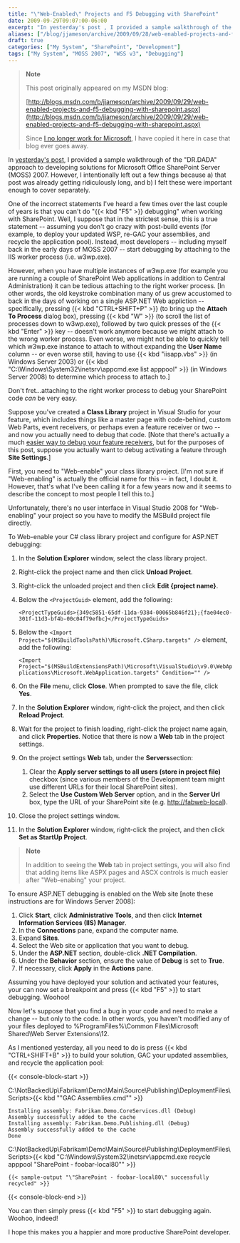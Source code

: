 ```yaml
---
title: "\"Web-Enabled\" Projects and F5 Debugging with SharePoint"
date: 2009-09-29T09:07:00-06:00
excerpt: "In yesterday's post , I provided a sample walkthrough of the \"DR.DADA\" approach to developing solutions for Microsoft Office SharePoint Server (MOSS) 2007. However, I intentionally left out a few things because a) that post was already getting ridiculously..."
aliases: ["/blog/jjameson/archive/2009/09/28/web-enabled-projects-and-f5-debugging-with-sharepoint.aspx", "/blog/jjameson/archive/2009/09/29/web-enabled-projects-and-f5-debugging-with-sharepoint.aspx"]
draft: true
categories: ["My System", "SharePoint", "Development"]
tags: ["My System", "MOSS 2007", "WSS v3", "Debugging"]
---
```


> **Note**
>
> This post originally appeared on my MSDN blog:
>
> [http://blogs.msdn.com/b/jjameson/archive/2009/09/29/web-enabled-projects-and-f5-debugging-with-sharepoint.aspx](http://blogs.msdn.com/b/jjameson/archive/2009/09/29/web-enabled-projects-and-f5-debugging-with-sharepoint.aspx)
>
> Since
> [I no longer work for Microsoft](/blog/jjameson/2011/09/02/last-day-with-microsoft),
> I have copied it here in case that blog ever goes away.

In
[yesterday's post](/blog/jjameson/2009/09/28/sample-walkthrough-of-the-dr-dada-approach-to-sharepoint),
I provided a sample walkthrough of the "DR.DADA" approach to developing
solutions for Microsoft Office SharePoint Server (MOSS) 2007. However, I
intentionally left out a few things because a) that post was already getting
ridiculously long, and b) I felt these were important enough to cover
separately.

One of the incorrect statements I've heard a few times over the last couple of
years is that you can't do "{{< kbd "F5" >}} debugging" when working with
SharePoint. Well, I suppose that in the strictest sense, this is a true
statement -- assuming you don't go crazy with post-build events (for example, to
deploy your updated WSP, re-GAC your assemblies, and recycle the application
pool). Instead, most developers -- including myself back in the early days of
MOSS 2007 -- start debugging by attaching to the IIS worker process (i.e.
w3wp.exe).

However, when you have multiple instances of w3wp.exe (for example you are
running a couple of SharePoint Web applications in addition to Central
Administration) it can be tedious attaching to the right worker process. [In
other words, the old keystroke combination many of us grew accustomed to back in
the days of working on a single ASP.NET Web appliction -- specifically, pressing
{{< kbd "CTRL+SHIFT+P" >}} (to bring up the **Attach To Process** dialog box),
pressing {{< kbd "W" >}} (to scroll the list of processes down to w3wp.exe),
followed by two quick presses of the {{< kbd "Enter" >}} key -- doesn't work
anymore because we might attach to the wrong worker process. Even worse, we
might not be able to quickly tell which w3wp.exe instance to attach to without
expanding the **User Name** column -- or even worse still, having to use {{< kbd
"iisapp.vbs" >}} (in Windows Server 2003) or {{< kbd
"C:\Windows\System32\inetsrv\appcmd.exe list apppool" >}} (in Windows Server
2008) to determine which process to attach to.]

Don't fret...attaching to the right worker process to debug your SharePoint code
*can* be very easy.

Suppose you've created a **Class Library** project in Visual Studio for your
feature, which includes things like a master page with code-behind, custom Web
Parts, event receivers, or perhaps even a feature receiver or two -- and now you
actually need to debug that code.
[Note that there's actually a much [easier way to debug your feature receivers](/blog/jjameson/2007/03/22/what-s-in-a-name-defaultfeaturereceiver-vs-featureconfigurator),
but for the purposes of this post, suppose you actually want to debug activating
a feature through **Site Settings**.]

First, you need to "Web-enable" your class library project. [I'm not sure if
"Web-enabling" is actually the official name for this -- in fact, I doubt it.
However, that's what I've been calling it for a few years now and it seems to
describe the concept to most people I tell this to.]

Unfortunately, there's no user interface in Visual Studio 2008 for
"Web-enabling" your project so you have to modify the MSBuild project file
directly.

To Web-enable your C# class library project and configure for ASP.NET debugging:

1. In the **Solution Explorer** window, select the class library project.

2. Right-click the project name and then click **Unload Project**.

3. Right-click the unloaded project and then click **Edit {project name}**.

4. Below the `<ProjectGuid>` element, add the following:
   
   `<ProjectTypeGuids>{349c5851-65df-11da-9384-00065b846f21};{fae04ec0-301f-11d3-bf4b-00c04f79efbc}</ProjectTypeGuids>`

5. Below the `<Import Project="$(MSBuildToolsPath)\Microsoft.CSharp.targets" />`
   element, add the following:
   
   `<Import Project="$(MSBuildExtensionsPath)\Microsoft\VisualStudio\v9.0\WebApplications\Microsoft.WebApplication.targets" Condition="" />`

6. On the **File** menu, click **Close**. When prompted to save the file, click
   **Yes**.

7. In the **Solution Explorer** window, right-click the project, and then click
   **Reload Project**.

8. Wait for the project to finish loading, right-click the project name again,
   and click **Properties**. Notice that there is now a **Web** tab in the
   project settings.

9. On the project settings **Web** tab, under the **Servers**section:
   
   1. Clear the **Apply server settings to all users (store in project file)**
      checkbox (since various members of the Development team might use
      different URLs for their local SharePoint sites).
   2. Select the **Use Custom Web Server** option, and in the **Server Url**
      box, type the URL of your SharePoint site (e.g.
      [http://fabweb-local](http://fabweb-local/)).

10. Close the project settings window.

11. In the **Solution Explorer** window, right-click the project, and then click
    **Set as StartUp Project**.

> **Note**
>
> In addition to seeing the **Web** tab in project settings, you will also find
> that adding items like ASPX pages and ASCX controls is much easier after
> "Web-enabing" your project.

To ensure ASP.NET debugging is enabled on the Web site [note these instructions
are for Windows Server 2008]:

1. Click **Start**, click **Administrative Tools**, and then click **Internet
   Information Services (IIS) Manager**.
2. In the **Connections** pane, expand the computer name.
3. Expand **Sites**.
4. Select the Web site or application that you want to debug.
5. Under the **ASP.NET** section, double-click **.NET Compilation**.
6. Under the **Behavior** section, ensure the value of **Debug** is set to
   **True**.
7. If necessary, click **Apply** in the **Actions** pane.

Assuming you have deployed your solution and activated your features, your can
now set a breakpoint and press {{< kbd "F5" >}} to start debugging. Woohoo!

Now let's suppose that you find a bug in your code and need to make a change --
but only to the code. In other words, you haven't modified any of your files
deployed to %ProgramFiles%\Common Files\Microsoft Shared\Web Server
Extensions\12.

As I mentioned yesterday, all you need to do is press {{< kbd "CTRL+SHIFT+B" >}}
to build your solution, GAC your updated assemblies, and recycle the application
pool:

{{< console-block-start >}}

C:\NotBackedUp\Fabrikam\Demo\Main\Source\Publishing\DeploymentFiles\Scripts&gt;{{<
kbd "\"GAC Assemblies.cmd\"" >}}

```
Installing assembly: Fabrikam.Demo.CoreServices.dll (Debug)
Assembly successfully added to the cache
Installing assembly: Fabrikam.Demo.Publishing.dll (Debug)
Assembly successfully added to the cache
Done
```

C:\NotBackedUp\Fabrikam\Demo\Main\Source\Publishing\DeploymentFiles\Scripts&gt;{{<
kbd
"C:\Windows\System32\inetsrv\appcmd.exe recycle apppool \"SharePoint - foobar-local80\"" >}}

```
{{< sample-output "\"SharePoint - foobar-local80\" successfully recycled" >}}
```

{{< console-block-end >}}

You can then simply press {{< kbd "F5" >}} to start debugging again. Woohoo,
indeed!

I hope this makes you a happier and more productive SharePoint developer.

